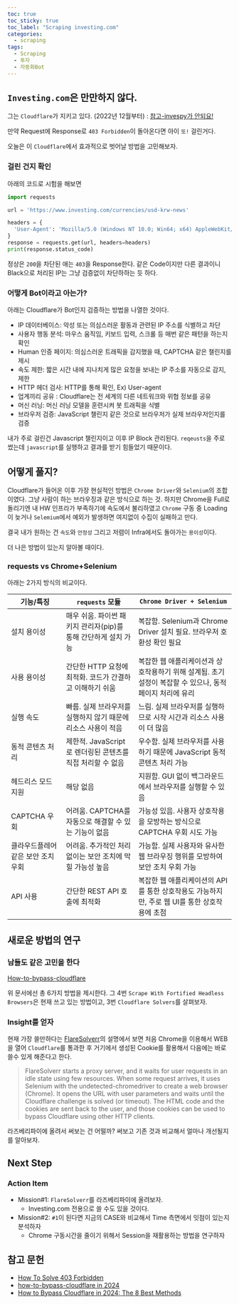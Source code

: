 ```yaml
---
toc: true
toc_sticky: true
toc_label: "Scraping investing.com"
categories:
  - scraping
tags:
  - Scraping
  - 투자
  - 자동화Bot
---
```


## `Investing.com`은 만만하지 않다.

  그는 `Cloudflare`가 지키고 있다. (2022년 12월부터) : [참고-invespy가 안되요!](https://github.com/alvarobartt/investiny/issues/73)

  만약 Request에 Response로 `403 Forbidden`이 돌아온다면 아이 `또!` 걸린거다.
  
  오늘은 이 `Cloudflare`에서 효과적으로 벗어날 방법을 고민해보자.

### 걸린 건지 확인

  아래의 코드로 시험을 해보면

```python
import requests

url = 'https://www.investing.com/currencies/usd-krw-news'

headers = {
  'User-Agent': 'Mozilla/5.0 (Windows NT 10.0; Win64; x64) AppleWebKit/537.36 (KHTML, like Gecko) Chrome/58.0.3029.110 Safari/537.3'
}
response = requests.get(url, headers=headers)
print(response.status_code)
```

 정상은 `200`을 차단된 애는 `403`을 Response한다. 같은 Code이지만 다른 결과이니 Black으로 처리된 IP는 그냥 검증없이 차단하하는 듯 하다.

### 어떻게 Bot이라고 아는가?

아래는 Cloudflare가 Bot인지 검증하는 방법을 나열한 것이다.

- IP 데이터베이스: 악성 또는 의심스러운 활동과 관련된 IP 주소를 식별하고 차단
- 사용자 행동 분석: 마우스 움직임, 키보드 입력, 스크롤 등 매번 같은 패턴을 하는지 확인
- Human 인증 페이지: 의심스러운 트래픽을 감지했을 때, CAPTCHA 같은 챌린지를 제시
- 속도 제한: 짧은 시간 내에 지나치게 많은 요청을 보내는 IP 주소를 자동으로 감지, 제한
- HTTP 헤더 검사: HTTP를 통해 확인, Ex) User-agent
- 업계끼리 공유 : Cloudflare는 전 세계의 다른 네트워크와 위협 정보를 공유
- 머신 러닝: 머신 러닝 모델을 훈련시켜 봇 트래픽을 식별
- 브라우저 검증: JavaScript 챌린지 같은 것으로 브라우저가 실제 브라우저인지를 검증

내가 주로 걸린건 Javascript 챌린지이고 이후 IP Block 관리된다. `reqeusts`을 주로 썼는데 `javascript`를 실행하고 결과를 받기 힘들었기 때문이다.

## 어떻게 풀지?

Cloudflare가 들어온 이후 가장 현실적인 방법은 `Chrome Driver`와 `Selenium`의 조합 이였다. 그냥 사람이 하는 브라우징과 같은 방식으로 하는 것. 하지만 Chrome을 Full로 돌리기엔 내 HW 인프라가 부족하기에 속도에서 불리하였고 `Chrome` 구동 중 Loading이 늦거나 `Selemium`에서 예외가 발생하면 여지없이 수집이 실패하고 만다.

 결국 내가 원하는 건 `속도`와 `안정성` 그리고 저렴이 Infra에서도 돌아가는 `용이성`이다.

 더 나은 방법이 있는지 알아볼 때이다.

### requests vs Chrome+Selenium

아래는 2가지 방식의 비교이다.

| 기능/특징 | `requests` 모듈 | `Chrome Driver + Selenium` |
|-----------|----------------|-----------------------------|
| 설치 용이성 | 매우 쉬움. 파이썬 패키지 관리자(pip)를 통해 간단하게 설치 가능 | 복잡함. Selenium과 Chrome Driver 설치 필요. 브라우저 호환성 확인 필요 |
| 사용 용이성 | 간단한 HTTP 요청에 최적화. 코드가 간결하고 이해하기 쉬움 | 복잡한 웹 애플리케이션과 상호작용하기 위해 설계됨. 초기 설정이 복잡할 수 있으나, 동적 페이지 처리에 유리 |
| 실행 속도 | 빠름. 실제 브라우저를 실행하지 않기 때문에 리소스 사용이 적음 | 느림. 실제 브라우저를 실행하므로 시작 시간과 리소스 사용이 더 많음 |
| 동적 콘텐츠 처리 | 제한적. JavaScript로 렌더링된 콘텐츠를 직접 처리할 수 없음 | 우수함. 실제 브라우저를 사용하기 때문에 JavaScript 동적 콘텐츠 처리 가능 |
| 헤드리스 모드 지원 | 해당 없음 | 지원함. GUI 없이 백그라운드에서 브라우저를 실행할 수 있음 |
| CAPTCHA 우회 | 어려움. CAPTCHA를 자동으로 해결할 수 있는 기능이 없음 | 가능성 있음. 사용자 상호작용을 모방하는 방식으로 CAPTCHA 우회 시도 가능 |
| 클라우드플레어 같은 보안 조치 우회 | 어려움. 추가적인 처리 없이는 보안 조치에 막힐 가능성 높음 | 가능함. 실제 사용자와 유사한 웹 브라우징 행위를 모방하여 보안 조치 우회 가능 |
| API 사용 | 간단한 REST API 호출에 최적화 | 복잡한 웹 애플리케이션의 API를 통한 상호작용도 가능하지만, 주로 웹 UI를 통한 상호작용에 초점 |

## 새로운 방법의 연구

### 남들도 같은 고민을 한다

 [How-to-bypass-cloudflare](https://scrapeops.io/web-scraping-playbook/how-to-bypass-cloudflare/)

 위 문서에선 총 6가지 방법을 제시한다. 그 4번 `Scrape With Fortified Headless Browsers`은 현재 쓰고 있는 방법이고, 3번 `Cloudflare Solvers`를 살펴보자.

### Insight를 얻자

 현재 가장 쓸만하다는 [FlareSolverr](https://github.com/FlareSolverr/FlareSolverr)의 설명에서 보면 처음 Chrome을 이용해서 WEB을 열어 `Cloudflare`를 통과한 후 거기에서 생성된 Cookie를 활용해서 다음에는 바로 쓸수 있게 해준다고 한다.

 > FlareSolverr starts a proxy server, and it waits for user requests in an idle state using few resources. When some request arrives, it uses Selenium with the undetected-chromedriver to create a web browser (Chrome). It opens the URL with user parameters and waits until the Cloudflare challenge is solved (or timeout). The HTML code and the cookies are sent back to the user, and those cookies can be used to bypass Cloudflare using other HTTP clients.

라즈베리파이에 올려서 써보는 건 어떨까? 써보고 기존 것과 비교해서 얼마나 개선될지를 알아보자.

## Next Step

### Action Item

- Mission#1: `FlareSolverr`를 라즈베리파이에 올려보자.
  - Investing.com 전용으로 쓸 수도 있을 것이다.
- Mission#2: `#1`이 된다면 지금의 CASE와 비교해서 Time 측면에서 잇점이 있는지 분석하자
  - Chrome 구동시간을 줄이기 위해서 Session을 재활용하는 방법을 연구하자

## 참고 문헌

- [How To Solve 403 Forbidden](https://scrapeops.io/web-scraping-playbook/403-forbidden-error-web-scraping/)
- [how-to-bypass-cloudflare in 2024](https://scrapeops.io/web-scraping-playbook/how-to-bypass-cloudflare/)
- [How to Bypass Cloudflare in 2024: The 8 Best Methods](https://www.zenrows.com/blog/bypass-cloudflare)